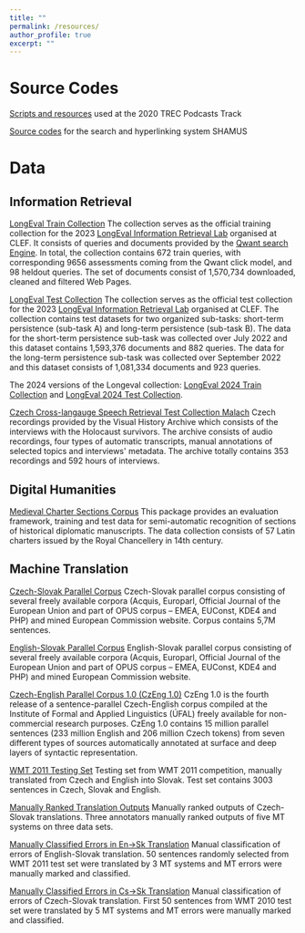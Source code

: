 ```yaml
---
title: ""
permalink: /resources/
author_profile: true
excerpt: ""
---
```


# Source Codes

[Scripts and resources](https://github.com/galuscakova/podcasts) used at the 2020 TREC Podcasts Track

[Source codes](https://redmine.ms.mff.cuni.cz/projects/shamus-proj) for the search and hyperlinking system SHAMUS


# Data

## Information Retrieval
[LongEval Train Collection](http://hdl.handle.net/11234/1-5010)
The collection serves as the official training collection for the 2023 [LongEval Information Retrieval Lab](https://clef-longeval.github.io/) organised at CLEF. It consists of queries and documents provided by the [Qwant search Engine](https://www.qwant.com).  In total, the collection contains 672 train queries, with corresponding 9656 assessments coming from the Qwant click model, and 98 heldout queries. The set of documents consist of 1,570,734 downloaded, cleaned and filtered Web Pages. 

[LongEval Test Collection](http://hdl.handle.net/11234/1-5139)
The collection serves as the official test collection for the 2023 [LongEval Information Retrieval Lab](https://clef-longeval.github.io/) organised at CLEF. The collection contains test datasets for two organized sub-tasks: short-term persistence (sub-task A) and long-term persistence (sub-task B). The data for the short-term persistence sub-task was collected over July 2022 and this dataset contains 1,593,376 documents and 882 queries. The data for the long-term persistence sub-task was collected over September 2022 and this dataset consists of 1,081,334 documents and 923 queries.

The 2024 versions of the Longeval collection: [LongEval 2024 Train Collection](https://researchdata.tuwien.at/doi/10.48436/cn2kq-6b306) and [LongEval 2024 Test Collection](https://researchdata.tuwien.ac.at/doi/10.48436/p026v-96e13).

[Czech Cross-langauge Speech Retrieval Test Collection Malach](https://lindat.mff.cuni.cz/repository/xmlui/handle/11234/1-1912)
Czech recordings provided by the Visual History Archive which consists of the interviews with the Holocaust survivors. The archive consists of audio recordings, four types of automatic transcripts, manual annotations of selected topics and interviews' metadata. The archive totally contains 353 recordings and 592 hours of interviews.

## Digital Humanities

[Medieval Charter Sections Corpus](https://lindat.mff.cuni.cz/repository/xmlui/handle/11234/1-1952)
This package provides an evaluation framework, training and test data for semi-automatic recognition of sections of historical diplomatic manuscripts. The data collection consists of 57 Latin charters issued by the Royal Chancellery in 14th century.

## Machine Translation

[Czech-Slovak Parallel Corpus](https://lindat.mff.cuni.cz/repository/xmlui/handle/11858/00-097C-0000-0006-AADF-0)
Czech-Slovak parallel corpus consisting of several freely available corpora (Acquis, Europarl, Official Journal of the European Union and part of OPUS corpus – EMEA, EUConst, KDE4 and PHP) and mined European Commission website. Corpus contains 5,7M sentences.

[English-Slovak Parallel Corpus](https://lindat.mff.cuni.cz/repository/xmlui/handle/11858/00-097C-0000-0006-AAE0-A)
English-Slovak parallel corpus consisting of several freely available corpora (Acquis, Europarl, Official Journal of the European Union and part of OPUS corpus – EMEA,  EUConst, KDE4 and PHP) and mined European Commission website.

[Czech-English Parallel Corpus 1.0 (CzEng 1.0)](https://lindat.mff.cuni.cz/repository/xmlui/handle/11234/1-1458)
CzEng 1.0 is the fourth release of a sentence-parallel Czech-English corpus compiled at the Institute of Formal and Applied Linguistics (ÚFAL) freely available for non-commercial research purposes. CzEng 1.0 contains 15 million parallel sentences (233 million English and 206 million Czech tokens) from seven different types of sources automatically annotated at surface and deep layers of syntactic representation.

[WMT 2011 Testing Set](https://lindat.mff.cuni.cz/repository/xmlui/handle/11858/00-097C-0000-0006-AADA-9)
Testing set from WMT 2011 competition, manually translated from Czech and English into Slovak. Test set contains 3003 sentences in Czech, Slovak and English.

[Manually Ranked Translation Outputs](https://lindat.mff.cuni.cz/repository/xmlui/handle/11858/00-097C-0000-0006-AADD-3)
Manually ranked outputs of Czech-Slovak translations. Three annotators manually ranked outputs of five MT systems on three data sets.

[Manually Classified Errors in En->Sk Translation](https://lindat.mff.cuni.cz/repository/xmlui/handle/11858/00-097C-0000-0006-AADC-5)
Manual classification of errors of English-Slovak translation. 50 sentences randomly selected from WMT 2011 test set were translated by 3 MT systems and MT errors were manually marked and classified.

[Manually Classified Errors in Cs->Sk Translation](https://lindat.mff.cuni.cz/repository/xmlui/handle/11858/00-097C-0000-0006-AADB-7)
Manual classification of errors of Czech-Slovak translation. First 50 sentences from WMT 2010 test set were translated by 5 MT systems and MT errors were manually marked and classified.




